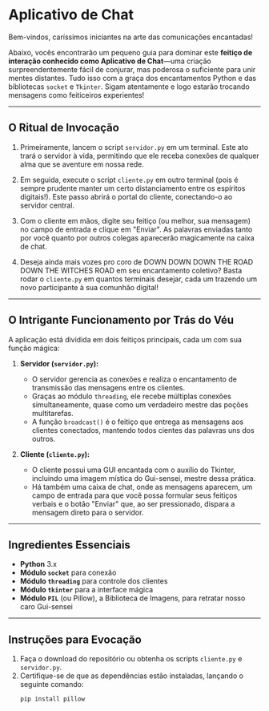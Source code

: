 # Aplicativo de Chat

Bem-vindos, caríssimos iniciantes na arte das comunicações encantadas!

Abaixo, vocês encontrarão um pequeno guia para dominar este **feitiço de interação conhecido como Aplicativo de Chat**—uma criação surpreendentemente fácil de conjurar, mas poderosa o suficiente para unir mentes distantes. Tudo isso com a graça dos encantamentos Python e das bibliotecas `socket` e `Tkinter`. Sigam atentamente e logo estarão trocando mensagens como feiticeiros experientes!

---

## O Ritual de Invocação

1. Primeiramente, lancem o script `servidor.py` em um terminal. Este ato trará o servidor à vida, permitindo que ele receba conexões de qualquer alma que se aventure em nossa rede.

2. Em seguida, execute o script `cliente.py` em outro terminal (pois é sempre prudente manter um certo distanciamento entre os espíritos digitais!). Este passo abrirá o portal do cliente, conectando-o ao servidor central.

3. Com o cliente em mãos, digite seu feitiço (ou melhor, sua mensagem) no campo de entrada e clique em "Enviar". As palavras enviadas tanto por você quanto por outros colegas aparecerão magicamente na caixa de chat.

4. Deseja ainda mais vozes pro coro de DOWN DOWN DOWN THE ROAD DOWN THE WITCHES ROAD em seu encantamento coletivo? Basta rodar o `cliente.py` em quantos terminais desejar, cada um trazendo um novo participante à sua comunhão digital!

---

## O Intrigante Funcionamento por Trás do Véu

A aplicação está dividida em dois feitiços principais, cada um com sua função mágica:

1. **Servidor (`servidor.py`):**
   - O servidor gerencia as conexões e realiza o encantamento de transmissão das mensagens entre os clientes.
   - Graças ao módulo `threading`, ele recebe múltiplas conexões simultaneamente, quase como um verdadeiro mestre das poções multitarefas.
   - A função `broadcast()` é o feitiço que entrega as mensagens aos clientes conectados, mantendo todos cientes das palavras uns dos outros.

2. **Cliente (`cliente.py`):**
   - O cliente possui uma GUI encantada com o auxílio do Tkinter, incluindo uma imagem mística do Gui-sensei, mestre dessa prática.
   - Há também uma caixa de chat, onde as mensagens aparecem, um campo de entrada para que você possa formular seus feitiços verbais e o botão "Enviar" que, ao ser pressionado, dispara a mensagem direto para o servidor.

---

## Ingredientes Essenciais

- **Python** 3.x
- **Módulo `socket`** para conexão
- **Módulo `threading`** para controle dos clientes
- **Módulo `tkinter`** para a interface mágica
- **Módulo `PIL`** (ou Pillow), a Biblioteca de Imagens, para retratar nosso caro Gui-sensei

---

## Instruções para Evocação

1. Faça o download do repositório ou obtenha os scripts `cliente.py` e `servidor.py`.
2. Certifique-se de que as dependências estão instaladas, lançando o seguinte comando:
   ```bash
   pip install pillow
